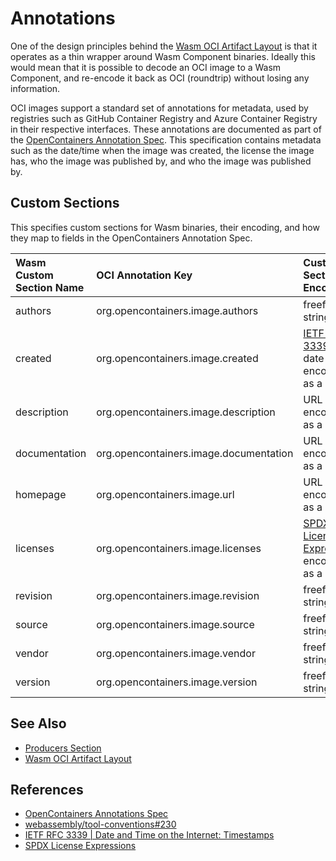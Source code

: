 # Annotations

One of the design principles behind the [Wasm OCI Artifact
Layout](https://tag-runtime.cncf.io/wgs/wasm/deliverables/wasm-oci-artifact/) is
that it operates as a thin wrapper around Wasm Component binaries. Ideally this
would mean that it is possible to decode an OCI image to a Wasm Component, and
re-encode it back as OCI (roundtrip) without losing any information.
 
OCI images support a standard set of annotations for metadata, used by
registries such as GitHub Container Registry and Azure Container Registry in
their respective interfaces. These annotations are documented as part of the
[OpenContainers Annotation
Spec](https://specs.opencontainers.org/image-spec/annotations/). This
specification contains metadata such as the date/time when the image was
created, the license the image has, who the image was published by, and who the
image was published by.

## Custom Sections

This specifies custom sections for Wasm binaries, their encoding, and how they
map to fields in the OpenContainers Annotation Spec.

| Wasm Custom Section Name | OCI Annotation Key                     | Custom Section Encoding                                                                                                 |
| :----------------------- | :------------------------------------- | :---------------------------------------------------------------------------------------------------------------------- |
| authors                  | org.opencontainers.image.authors       | freeform string                                                                                                         |
| created                  | org.opencontainers.image.created       | [IETF RFC 3339](https://tools.ietf.org/html/rfc3339#section-5.6) date-time encoded as a string                          |
| description              | org.opencontainers.image.description   | URL encoded as a string                                                                                                 |
| documentation            | org.opencontainers.image.documentation | URL encoded as a string                                                                                                 |
| homepage                 | org.opencontainers.image.url           | URL encoded as a string                                                                                                 |
| licenses                 | org.opencontainers.image.licenses      | [SPDX License Expression](https://spdx.github.io/spdx-spec/v3.0.1/annexes/spdx-license-expressions) encoded as a string |
| revision                 | org.opencontainers.image.revision      | freeform string                                                                                                         |
| source                   | org.opencontainers.image.source        | freeform string                                                                                                         |
| vendor                   | org.opencontainers.image.vendor        | freeform string                                                                                                         |
| version                  | org.opencontainers.image.version       | freeform string                                                                                                         |

## See Also

- [Producers Section](./ProducersSection.md)
- [Wasm OCI Artifact Layout](https://tag-runtime.cncf.io/wgs/wasm/deliverables/wasm-oci-artifact/)

## References

- [OpenContainers Annotations Spec](https://specs.opencontainers.org/image-spec/annotations/)
- [webassembly/tool-conventions#230](https://github.com/WebAssembly/tool-conventions/issues/230)
- [IETF RFC 3339 | Date and Time on the Internet: Timestamps](https://tools.ietf.org/html/rfc3339)
- [SPDX License Expressions](https://spdx.github.io/spdx-spec/v3.0.1/annexes/spdx-license-expressions)
